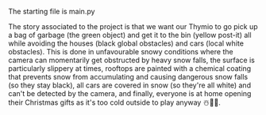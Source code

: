 The starting file is main.py

The story associated to the project is that we want our Thymio to go pick up a bag of garbage (the green object) and get it to the bin (yellow post-it) all while avoiding the houses (black global obstacles) and cars (local white obstacles). This is done in unfavourable snowy conditions where the camera can momentarily get obstructed by heavy snow falls, the surface is particularly slippery at times, rooftops are painted with a chemical coating that prevents snow from accumulating and causing dangerous snow falls (so they stay black), all cars are covered in snow (so they're all white) and can't be detected by the camera, and finally, everyone is at home opening their Christmas gifts as it's too cold outside to play anyway ☃️🎁🎄.
